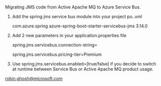 Migrating JMS code from Active Apache MQ to Azure Service Bus.

1) Add the spring jms service bus module into your project po..xml

    <!-- Azure Service Bus -->
	<dependency>
    	<groupId>com.azure.spring</groupId>
    	<artifactId>azure-spring-boot-starter-servicebus-jms</artifactId>
    	<version>3.14.0</version>
	</dependency> 
    
2) Add 2 new parameters in your application.properties file

	spring.jms.servicebus.connection-string=<Connection String>

	spring.jms.servicebus.pricing-tier=Premium

3) Use spring.jms.servicebus.enabled=[true/false] 
if you decide to switch at runtime between Service Bus or Active Apache MQ product usage.
	
robin.ghosh@microsoft.com 	
